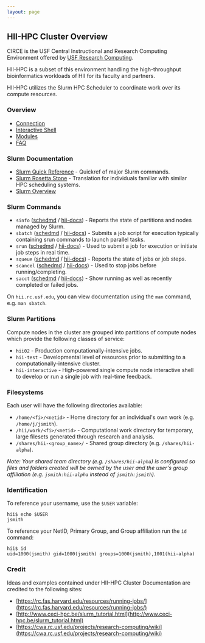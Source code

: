 ```yaml
---
layout: page
---
```



## HII-HPC Cluster Overview

CIRCE is the USF Central Instructional and Research Computing Environment
offered by [USF Research Computing](http://www.usf.edu/it/research-computing/).

HII-HPC is a subset of this environment
handling the high-throughput bioinformatics workloads of HII for its faculty and partners.

HII-HPC utilizes the Slurm HPC Scheduler to coordinate work over its compute resources.

### Overview

- [Connection](hii-hpc/connect.html)
- [Interactive Shell](hii-hpc/interactive.html)
- [Modules](hii-hpc/modules.html)
- [FAQ](hii-hpc/faq.html)

### Slurm Documentation

- [Slurm Quick Reference](http://slurm.schedmd.com/pdfs/summary.pdf) - Quickref of major Slurm commands.
- [Slurm Rosetta Stone](http://slurm.schedmd.com/rosetta.pdf) - Translation for individuals familiar with similar HPC scheduling systems.
- [Slurm Overview](http://slurm.schedmd.com/slurm.html)

### Slurm Commands

- `sinfo` ([schedmd](http://slurm.schedmd.com/sinfo.html) / [hii-docs](hii-hpc/sinfo.html)) -
   Reports the state of partitions and nodes managed by Slurm.
- `sbatch` ([schedmd](http://slurm.schedmd.com/sbatch.html) / [hii-docs](hii-hpc/sbatch.html)) -
   Submits a job script for execution typically containing srun commands to launch parallel tasks.
- `srun`  ([schedmd](http://slurm.schedmd.com/srun.html) / [hii-docs](hii-hpc/srun.html)) -
   Used to submit a job for execution or initiate job steps in real time.
- `squeue` ([schedmd](http://slurm.schedmd.com/squeue.html) / [hii-docs](hii-hpc/squeue.html)) -
   Reports the state of jobs or job steps.
- `scancel` ([schedmd](http://slurm.schedmd.com/scancel.html) / [hii-docs](hii-hpc/scancel.html)) -
   Used to stop jobs before running/completing.
- `sacct` ([schedmd](http://slurm.schedmd.com/sacct.html) / [hii-docs](hii-hpc/sacct.html)) -
   Show running as well as recently completed or failed jobs.

On `hii.rc.usf.edu`, you can view documentation using the `man` command, e.g. `man sbatch`.

### Slurm Partitions

Compute nodes in the cluster are grouped into partitions of compute nodes which provide the following classes of service:

- `hii02` - Production computationally-intensive jobs.
- `hii-test` - Developmental level of resources prior to submitting to a computationally-intensive cluster.
- `hii-interactive` - High-powered single compute node interactive shell to develop or run a single job with real-time feedback.

### Filesystems

Each user will have the following directories available:

- `/home/<fi>/<netid>` - Home directory for an individual's own work (e.g. `/home/j/jsmith`).
- `/hii/work/<fi>/<netid>` - Computational work directory for temporary, large filesets generated through research and analysis.
- `/shares/hii-<group_name>/` - Shared group directory (e.g. `/shares/hii-alpha`).

*Note: Your shared team directory (e.g. `/shares/hii-alpha`)
  is configured so files and folders created will be owned by the user and the user's group affiliation
  (e.g. `jsmith:hii-alpha` instead of `jsmith:jsmith`).*

### Identification

To reference your username, use the `$USER` variable:

```
hii$ echo $USER
jsmith
```

To reference your NetID, Primary Group, and Group affiliation run the `id` command:

```
hii$ id
uid=1000(jsmith) gid=1000(jsmith) groups=1000(jsmith),1001(hii-alpha)
```

### Credit

Ideas and examples contained under HII-HPC Cluster Documentation are credited to the following sites:

- [https://rc.fas.harvard.edu/resources/running-jobs/](https://rc.fas.harvard.edu/resources/running-jobs/)
- [http://www.ceci-hpc.be/slurm_tutorial.html](http://www.ceci-hpc.be/slurm_tutorial.html)
- [https://cwa.rc.usf.edu/projects/research-computing/wiki](https://cwa.rc.usf.edu/projects/research-computing/wiki)
